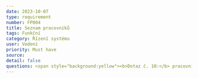 ```yaml
---
date: 2023-10-07
type: requirement
number: FP004 
title: Seznam pracovníků
tags: Funkční
category: Řízení systému
user: Vedení
priority: Must have
source: 
detail: false
questions: <span style="background:yellow"><b>Dotaz č. 10:</b> pracovníci budou rozděleni do 4 možných rolí (vedení, dispečink, řidič, podpora). Jaké všechny údaje chcete nebo potřebujete u pracovníků evidovat?</span> 
---
```


